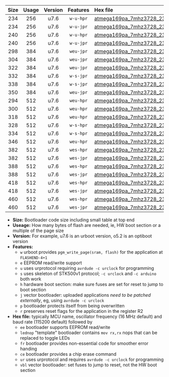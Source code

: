 |Size|Usage|Version|Features|Hex file|
|:-:|:-:|:-:|:-:|:--|
|234|256|u7.6|`w-u-hpr`|[atmega169pa_7mhz3728_230400bps_ur.hex](https://raw.githubusercontent.com/stefanrueger/urboot/main//atmega169pa_7mhz3728_230400bps_ur.hex)|
|234|256|u7.6|`w-u-jpr`|[atmega169pa_7mhz3728_230400bps_ur_vbl.hex](https://raw.githubusercontent.com/stefanrueger/urboot/main//atmega169pa_7mhz3728_230400bps_ur_vbl.hex)|
|240|256|u7.6|`w-u-hpr`|[atmega169pa_7mhz3728_230400bps_lednop_ur.hex](https://raw.githubusercontent.com/stefanrueger/urboot/main//atmega169pa_7mhz3728_230400bps_lednop_ur.hex)|
|240|256|u7.6|`w-u-jpr`|[atmega169pa_7mhz3728_230400bps_lednop_ur_vbl.hex](https://raw.githubusercontent.com/stefanrueger/urboot/main//atmega169pa_7mhz3728_230400bps_lednop_ur_vbl.hex)|
|298|384|u7.6|`weu-jpr`|[atmega169pa_7mhz3728_230400bps_ee_ur_vbl.hex](https://raw.githubusercontent.com/stefanrueger/urboot/main//atmega169pa_7mhz3728_230400bps_ee_ur_vbl.hex)|
|304|384|u7.6|`weu-jpr`|[atmega169pa_7mhz3728_230400bps_ee_lednop_ur_vbl.hex](https://raw.githubusercontent.com/stefanrueger/urboot/main//atmega169pa_7mhz3728_230400bps_ee_lednop_ur_vbl.hex)|
|322|384|u7.6|`weu-jpr`|[atmega169pa_7mhz3728_230400bps_ee_lednop_fr_ur_vbl.hex](https://raw.githubusercontent.com/stefanrueger/urboot/main//atmega169pa_7mhz3728_230400bps_ee_lednop_fr_ur_vbl.hex)|
|332|384|u7.6|`w-s-jpr`|[atmega169pa_7mhz3728_230400bps_vbl.hex](https://raw.githubusercontent.com/stefanrueger/urboot/main//atmega169pa_7mhz3728_230400bps_vbl.hex)|
|338|384|u7.6|`w-s-jpr`|[atmega169pa_7mhz3728_230400bps_lednop_vbl.hex](https://raw.githubusercontent.com/stefanrueger/urboot/main//atmega169pa_7mhz3728_230400bps_lednop_vbl.hex)|
|350|384|u7.6|`weu-jpr`|[atmega169pa_7mhz3728_230400bps_ee_lednop_fr_ce_ur_vbl.hex](https://raw.githubusercontent.com/stefanrueger/urboot/main//atmega169pa_7mhz3728_230400bps_ee_lednop_fr_ce_ur_vbl.hex)|
|294|512|u7.6|`weu-hpr`|[atmega169pa_7mhz3728_230400bps_ee_ur.hex](https://raw.githubusercontent.com/stefanrueger/urboot/main//atmega169pa_7mhz3728_230400bps_ee_ur.hex)|
|300|512|u7.6|`weu-hpr`|[atmega169pa_7mhz3728_230400bps_ee_lednop_ur.hex](https://raw.githubusercontent.com/stefanrueger/urboot/main//atmega169pa_7mhz3728_230400bps_ee_lednop_ur.hex)|
|318|512|u7.6|`weu-hpr`|[atmega169pa_7mhz3728_230400bps_ee_lednop_fr_ur.hex](https://raw.githubusercontent.com/stefanrueger/urboot/main//atmega169pa_7mhz3728_230400bps_ee_lednop_fr_ur.hex)|
|328|512|u7.6|`w-s-hpr`|[atmega169pa_7mhz3728_230400bps.hex](https://raw.githubusercontent.com/stefanrueger/urboot/main//atmega169pa_7mhz3728_230400bps.hex)|
|334|512|u7.6|`w-s-hpr`|[atmega169pa_7mhz3728_230400bps_lednop.hex](https://raw.githubusercontent.com/stefanrueger/urboot/main//atmega169pa_7mhz3728_230400bps_lednop.hex)|
|346|512|u7.6|`weu-hpr`|[atmega169pa_7mhz3728_230400bps_ee_lednop_fr_ce_ur.hex](https://raw.githubusercontent.com/stefanrueger/urboot/main//atmega169pa_7mhz3728_230400bps_ee_lednop_fr_ce_ur.hex)|
|382|512|u7.6|`wes-hpr`|[atmega169pa_7mhz3728_230400bps_ee.hex](https://raw.githubusercontent.com/stefanrueger/urboot/main//atmega169pa_7mhz3728_230400bps_ee.hex)|
|382|512|u7.6|`wes-jpr`|[atmega169pa_7mhz3728_230400bps_ee_vbl.hex](https://raw.githubusercontent.com/stefanrueger/urboot/main//atmega169pa_7mhz3728_230400bps_ee_vbl.hex)|
|388|512|u7.6|`wes-hpr`|[atmega169pa_7mhz3728_230400bps_ee_lednop.hex](https://raw.githubusercontent.com/stefanrueger/urboot/main//atmega169pa_7mhz3728_230400bps_ee_lednop.hex)|
|388|512|u7.6|`wes-jpr`|[atmega169pa_7mhz3728_230400bps_ee_lednop_vbl.hex](https://raw.githubusercontent.com/stefanrueger/urboot/main//atmega169pa_7mhz3728_230400bps_ee_lednop_vbl.hex)|
|418|512|u7.6|`wes-hpr`|[atmega169pa_7mhz3728_230400bps_ee_lednop_fr.hex](https://raw.githubusercontent.com/stefanrueger/urboot/main//atmega169pa_7mhz3728_230400bps_ee_lednop_fr.hex)|
|418|512|u7.6|`wes-jpr`|[atmega169pa_7mhz3728_230400bps_ee_lednop_fr_vbl.hex](https://raw.githubusercontent.com/stefanrueger/urboot/main//atmega169pa_7mhz3728_230400bps_ee_lednop_fr_vbl.hex)|
|460|512|u7.6|`wes-hpr`|[atmega169pa_7mhz3728_230400bps_ee_lednop_fr_ce.hex](https://raw.githubusercontent.com/stefanrueger/urboot/main//atmega169pa_7mhz3728_230400bps_ee_lednop_fr_ce.hex)|
|460|512|u7.6|`wes-jpr`|[atmega169pa_7mhz3728_230400bps_ee_lednop_fr_ce_vbl.hex](https://raw.githubusercontent.com/stefanrueger/urboot/main//atmega169pa_7mhz3728_230400bps_ee_lednop_fr_ce_vbl.hex)|

- **Size:** Bootloader code size including small table at top end
- **Useage:** How many bytes of flash are needed, ie, HW boot section or a multiple of the page size
- **Version:** For example, u7.6 is an urboot version, o5.2 is an optiboot version
- **Features:**
  + `w` urboot provides `pgm_write_page(sram, flash)` for the application at `FLASHEND-4+1`
  + `e` EEPROM read/write support
  + `u` uses urprotocol requiring `avrdude -c urclock` for programming
  + `s` uses skeleton of STK500v1 protocol; `-c urclock` and `-c arduino` both work
  + `h` hardware boot section: make sure fuses are set for reset to jump to boot section
  + `j` vector bootloader: uploaded applications *need to be patched externally*, eg, using `avrdude -c urclock`
  + `p` bootloader protects itself from being overwritten
  + `r` preserves reset flags for the application in the register R2
- **Hex file:** typically MCU name, oscillator frequency (16 MHz default) and baud rate (115200 default) followed by
  + `ee` bootloader supports EEPROM read/write
  + `lednop` "template" bootloader contains `mov rx,rx` nops that can be replaced to toggle LEDs
  + `fr` bootloader provides non-essential code for smoother error handing
  + `ce` bootloader provides a chip erase command
  + `ur` uses urprotocol and requires `avrdude -c urclock` for programming
  + `vbl` vector bootloader: set fuses to jump to reset, not the HW boot section
